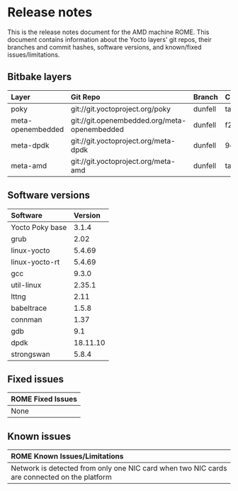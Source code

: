 # Release notes

This is the release notes document for the AMD machine ROME. This document
contains information about the Yocto layers' git repos, their branches
and commit hashes, software versions, and known/fixed issues/limitations.

## Bitbake layers
| Layer             | Git Repo                                     | Branch  | Commit Hash/Tag                          |
|:------------------|:---------------------------------------------|:--------|:-----------------------------------------|
| poky              | git://git.yoctoproject.org/poky              | dunfell | tags/yocto-3.1.4                         |
| meta-openembedded | git://git.openembedded.org/meta-openembedded | dunfell | f2d02cb71eaff8eb285a1997b30be52486c160ae |
| meta-dpdk         | git://git.yoctoproject.org/meta-dpdk         | dunfell | 9465b6d27fc9520e18d05cc50dbed9d84e111953 |
| meta-amd          | git://git.yoctoproject.org/meta-amd          | dunfell | tags/dunfell-rome-ga-202103                                     |

## Software versions
| Software        | Version  |
|:----------------|:---------|
| Yocto Poky base | 3.1.4    |
| grub            | 2.02     |
| linux-yocto     | 5.4.69   |
| linux-yocto-rt  | 5.4.69   |
| gcc             | 9.3.0    |
| util-linux      | 2.35.1   |
| lttng           | 2.11     |
| babeltrace      | 1.5.8    |
| connman         | 1.37     |
| gdb             | 9.1      |
| dpdk            | 18.11.10 |
| strongswan      | 5.8.4    |

## Fixed issues
| __ROME Fixed Issues__ |
|:----------------------|
| None                  |

## Known issues
| __ROME Known Issues/Limitations__                                                           |
|:--------------------------------------------------------------------------------------------|
| Network is detected from only one NIC card when two NIC cards are connected on the platform |
